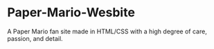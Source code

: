 # Paper-Mario-Wesbite
A Paper Mario fan site made in HTML/CSS with a high degree of care, passion, and detail.
